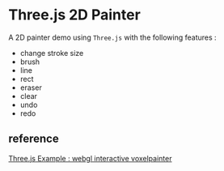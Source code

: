 # Three.js 2D Painter
A 2D painter demo using `Three.js` with the following features : 
- change stroke size
- brush
- line
- rect
- eraser
- clear
- undo 
- redo

## reference 
[Three.js Example : webgl interactive voxelpainter](https://threejs.org/examples/#webgl_interactive_voxelpainter)

